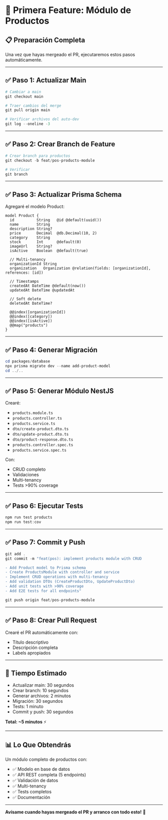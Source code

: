 # 🚀 Primera Feature: Módulo de Productos

## 📋 Preparación Completa

Una vez que hayas mergeado el PR, ejecutaremos estos pasos automáticamente.

---

## ✅ Paso 1: Actualizar Main

```powershell
# Cambiar a main
git checkout main

# Traer cambios del merge
git pull origin main

# Verificar archivos del auto-dev
git log --oneline -3
```

---

## ✅ Paso 2: Crear Branch de Feature

```powershell
# Crear branch para productos
git checkout -b feat/pos-products-module

# Verificar
git branch
```

---

## ✅ Paso 3: Actualizar Prisma Schema

Agregaré el modelo Product:

```prisma
model Product {
  id          String   @id @default(uuid())
  name        String
  description String?
  price       Decimal  @db.Decimal(10, 2)
  category    String
  stock       Int      @default(0)
  imageUrl    String?
  isActive    Boolean  @default(true)
  
  // Multi-tenancy
  organizationId String
  organization   Organization @relation(fields: [organizationId], references: [id])
  
  // Timestamps
  createdAt DateTime @default(now())
  updatedAt DateTime @updatedAt
  
  // Soft delete
  deletedAt DateTime?
  
  @@index([organizationId])
  @@index([category])
  @@index([isActive])
  @@map("products")
}
```

---

## ✅ Paso 4: Generar Migración

```powershell
cd packages/database
npx prisma migrate dev --name add-product-model
cd ../..
```

---

## ✅ Paso 5: Generar Módulo NestJS

Crearé:
- `products.module.ts`
- `products.controller.ts`
- `products.service.ts`
- `dto/create-product.dto.ts`
- `dto/update-product.dto.ts`
- `dto/product-response.dto.ts`
- `products.controller.spec.ts`
- `products.service.spec.ts`

Con:
- CRUD completo
- Validaciones
- Multi-tenancy
- Tests >90% coverage

---

## ✅ Paso 6: Ejecutar Tests

```powershell
npm run test products
npm run test:cov
```

---

## ✅ Paso 7: Commit y Push

```powershell
git add .
git commit -m "feat(pos): implement products module with CRUD

- Add Product model to Prisma schema
- Create ProductsModule with controller and service
- Implement CRUD operations with multi-tenancy
- Add validation DTOs (CreateProductDto, UpdateProductDto)
- Add unit tests with >90% coverage
- Add E2E tests for all endpoints"

git push origin feat/pos-products-module
```

---

## ✅ Paso 8: Crear Pull Request

Crearé el PR automáticamente con:
- Título descriptivo
- Descripción completa
- Labels apropiados

---

## 🎯 Tiempo Estimado

- Actualizar main: 30 segundos
- Crear branch: 10 segundos
- Generar archivos: 2 minutos
- Migración: 30 segundos
- Tests: 1 minuto
- Commit y push: 30 segundos

**Total: ~5 minutos** ⚡

---

## 📊 Lo Que Obtendrás

Un módulo completo de productos con:
- ✅ Modelo en base de datos
- ✅ API REST completa (5 endpoints)
- ✅ Validación de datos
- ✅ Multi-tenancy
- ✅ Tests completos
- ✅ Documentación

---

**Avísame cuando hayas mergeado el PR y arranco con todo esto!** 🚀
